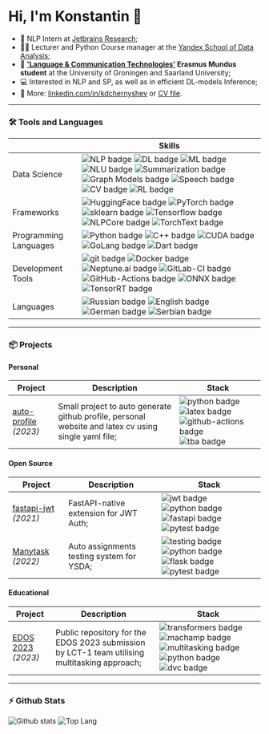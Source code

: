 # Hi, I'm Konstantin 👋

- 💼 NLP Intern at [Jetbrains Research](https://www.jetbrains.com/research/);
- 👨‍🏫 Lecturer and Python Course manager at the [Yandex School of Data Analysis](https://academy.yandex.com/dataschool/);
- 📄 **['Language & Communication Technologies'](https://lct-master.org/) Erasmus Mundus student** at the University of Groningen and Saarland University;
- 💻 Interested in NLP and SP, as well as in efficient DL-models Inference;
- 📝 More: [linkedin.com/in/kdchernyshev](https://www.linkedin.com/in/kdchernyshev/) or [CV file](https://github.com/k4black/k4black/blob/main/Chernyshev_CV_anonimized.pdf).

---

### 🛠️ Tools and Languages
|  | Skills |
| --- | --- |
| Data Science | ![NLP badge](https://img.shields.io/static/v1?label=&message=NLP&style=flat&logo=&color=80ccff&logoColor=white) ![DL badge](https://img.shields.io/static/v1?label=&message=DL&style=flat&logo=&color=80ccff&logoColor=white) ![ML badge](https://img.shields.io/static/v1?label=&message=ML&style=flat&logo=&color=b3e0ff&logoColor=white) ![NLU badge](https://img.shields.io/static/v1?label=&message=NLU&style=flat&logo=&color=b3e0ff&logoColor=white) ![Summarization badge](https://img.shields.io/static/v1?label=&message=Summarization&style=flat&logo=&color=b3e0ff&logoColor=white) ![Graph Models badge](https://img.shields.io/static/v1?label=&message=Graph%20Models&style=flat&logo=&color=e6f5ff&logoColor=white) ![Speech badge](https://img.shields.io/static/v1?label=&message=Speech&style=flat&logo=&color=ffffff&logoColor=white) ![CV badge](https://img.shields.io/static/v1?label=&message=CV&style=flat&logo=&color=ffffff&logoColor=white) ![RL badge](https://img.shields.io/static/v1?label=&message=RL&style=flat&logo=&color=ffffff&logoColor=white) |
| Frameworks | ![HuggingFace badge](https://img.shields.io/static/v1?label=&message=HuggingFace&style=flat&logo=&color=80ccff&logoColor=white) ![PyTorch badge](https://img.shields.io/static/v1?label=&message=PyTorch&style=flat&logo=&color=80ccff&logoColor=white) ![sklearn badge](https://img.shields.io/static/v1?label=&message=sklearn&style=flat&logo=&color=80ccff&logoColor=white) ![Tensorflow badge](https://img.shields.io/static/v1?label=&message=Tensorflow&style=flat&logo=&color=e6f5ff&logoColor=white) ![NLPCore badge](https://img.shields.io/static/v1?label=&message=NLPCore&style=flat&logo=&color=e6f5ff&logoColor=white) ![TorchText badge](https://img.shields.io/static/v1?label=&message=TorchText&style=flat&logo=&color=ffffff&logoColor=white) |
| Programming Languages | ![Python badge](https://img.shields.io/static/v1?label=&message=Python&style=flat&logo=&color=80ccff&logoColor=white) ![C++ badge](https://img.shields.io/static/v1?label=&message=C%2B%2B&style=flat&logo=&color=e6f5ff&logoColor=white) ![CUDA badge](https://img.shields.io/static/v1?label=&message=CUDA&style=flat&logo=&color=e6f5ff&logoColor=white) ![GoLang badge](https://img.shields.io/static/v1?label=&message=GoLang&style=flat&logo=&color=ffffff&logoColor=white) ![Dart badge](https://img.shields.io/static/v1?label=&message=Dart&style=flat&logo=&color=ffffff&logoColor=white) |
| Development Tools | ![git badge](https://img.shields.io/static/v1?label=&message=git&style=flat&logo=&color=80ccff&logoColor=white) ![Docker badge](https://img.shields.io/static/v1?label=&message=Docker&style=flat&logo=&color=80ccff&logoColor=white) ![Neptune.ai badge](https://img.shields.io/static/v1?label=&message=Neptune.ai&style=flat&logo=&color=80ccff&logoColor=white) ![GitLab-CI badge](https://img.shields.io/static/v1?label=&message=GitLab-CI&style=flat&logo=&color=80ccff&logoColor=white) ![GitHub-Actions badge](https://img.shields.io/static/v1?label=&message=GitHub-Actions&style=flat&logo=&color=80ccff&logoColor=white) ![ONNX badge](https://img.shields.io/static/v1?label=&message=ONNX&style=flat&logo=&color=e6f5ff&logoColor=white) ![TensorRT badge](https://img.shields.io/static/v1?label=&message=TensorRT&style=flat&logo=&color=e6f5ff&logoColor=white) |
| Languages | ![Russian badge](https://img.shields.io/static/v1?label=&message=Russian&style=flat&logo=&color=80ccff&logoColor=white) ![English badge](https://img.shields.io/static/v1?label=&message=English&style=flat&logo=&color=b3e0ff&logoColor=white) ![German badge](https://img.shields.io/static/v1?label=&message=German&style=flat&logo=&color=ffffff&logoColor=white) ![Serbian badge](https://img.shields.io/static/v1?label=&message=Serbian&style=flat&logo=&color=ffffff&logoColor=white) |

---

### 📦 Projects
#### Personal
| Project | Description | Stack |
| --- | --- | --- |
| [auto-profile](https://github.com/k4black/auto-profile) *(2023)* | Small project to auto generate github profile, personal website and latex cv using single yaml file; | ![python badge](https://img.shields.io/static/v1?label=&message=python&style=flat&logo=&color=f3f3ff&logoColor=white) ![latex badge](https://img.shields.io/static/v1?label=&message=latex&style=flat&logo=&color=f3f3ff&logoColor=white) ![github-actions badge](https://img.shields.io/static/v1?label=&message=github-actions&style=flat&logo=&color=f3f3ff&logoColor=white) ![tba badge](https://img.shields.io/static/v1?label=&message=tba&style=flat&logo=&color=f3f3ff&logoColor=white) |

#### Open Source
| Project | Description | Stack |
| --- | --- | --- |
| [fastapi-jwt](https://github.com/k4black/fastapi-jwt) *(2021)* | FastAPI-native extension for JWT Auth; | ![jwt badge](https://img.shields.io/static/v1?label=&message=jwt&style=flat&logo=&color=f3f3ff&logoColor=white) ![python badge](https://img.shields.io/static/v1?label=&message=python&style=flat&logo=&color=f3f3ff&logoColor=white) ![fastapi badge](https://img.shields.io/static/v1?label=&message=fastapi&style=flat&logo=&color=f3f3ff&logoColor=white) ![pytest badge](https://img.shields.io/static/v1?label=&message=pytest&style=flat&logo=&color=f3f3ff&logoColor=white) |
| [Manytask](https://github.com/yandexdataschool/manytask) *(2022)* | Auto assignments testing system for YSDA; | ![testing badge](https://img.shields.io/static/v1?label=&message=testing&style=flat&logo=&color=f3f3ff&logoColor=white) ![python badge](https://img.shields.io/static/v1?label=&message=python&style=flat&logo=&color=f3f3ff&logoColor=white) ![flask badge](https://img.shields.io/static/v1?label=&message=flask&style=flat&logo=&color=f3f3ff&logoColor=white) ![pytest badge](https://img.shields.io/static/v1?label=&message=pytest&style=flat&logo=&color=f3f3ff&logoColor=white) |

#### Educational
| Project | Description | Stack |
| --- | --- | --- |
| [EDOS 2023](https://github.com/lct-rug-2022/edos-2023) *(2023)* | Public repository for the EDOS 2023 submission by LCT-1 team utilising multitasking approach; | ![transformers badge](https://img.shields.io/static/v1?label=&message=transformers&style=flat&logo=&color=f3f3ff&logoColor=white) ![machamp badge](https://img.shields.io/static/v1?label=&message=machamp&style=flat&logo=&color=f3f3ff&logoColor=white) ![multitasking badge](https://img.shields.io/static/v1?label=&message=multitasking&style=flat&logo=&color=f3f3ff&logoColor=white) ![python badge](https://img.shields.io/static/v1?label=&message=python&style=flat&logo=&color=f3f3ff&logoColor=white) ![dvc badge](https://img.shields.io/static/v1?label=&message=dvc&style=flat&logo=&color=f3f3ff&logoColor=white) |

---

### ⚡ Github Stats

![Github stats](https://github-readme-stats.vercel.app/api?username=k4black&show_icons=true&count_private=true&hide_rank=true&line_height=24&hide=issues&custom_title=GitHub%20Stats)
![Top Lang](https://github-readme-stats.vercel.app/api/top-langs/?username=k4black&layout=compact&count_private=true&hide=Jupyter%20Notebook)

